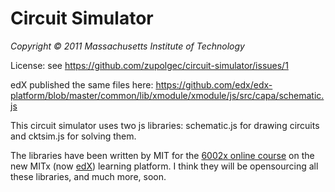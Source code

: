 # Circuit Simulator
*Copyright © 2011 Massachusetts Institute of Technology*

License: see https://github.com/zupolgec/circuit-simulator/issues/1

edX published the same files here: https://github.com/edx/edx-platform/blob/master/common/lib/xmodule/xmodule/js/src/capa/schematic.js

This circuit simulator uses two js libraries: schematic.js for drawing circuits and cktsim.js for solving them.

The libraries have been written by MIT for the [6002x online course](https://6002x.mitx.mit.edu) on the new MITx (now [edX](https://www.edx.org)) learning platform. I think they will be opensourcing all these libraries, and much more, soon.
